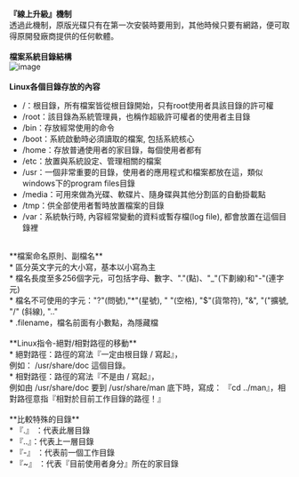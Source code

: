 **『線上升級』機制**<br>
透過此機制，原版光碟只有在第一次安裝時要用到，其他時候只要有網路，便可取得原開發廠商提供的任何軟體。<br>
<br>
**檔案系統目錄結構**<br>
![image](https://user-images.githubusercontent.com/91866984/143556100-09381f3b-fc97-4407-aaad-91e14e92a5df.png)<br>
<br>
**Linux各個目錄存放的內容**<br>
* /：根目錄，所有檔案皆從根目錄開始，只有root使用者具該目錄的許可權<br>
* /root：該目錄為系統管理員，也稱作超級許可權者的使用者主目錄<br>
* /bin：存放經常使用的命令<br>
* /boot：系統啟動時必須讀取的檔案, 包括系統核心<br>
* /home：存放普通使用者的家目錄，每個使用者都有<br>
* /etc：放置與系統設定、管理相關的檔案<br>
* /usr：一個非常重要的目錄，使用者的應用程式和檔案都放在這，類似windows下的program files目錄<br>
* /media：可用來做為光碟、軟碟片、隨身碟與其他分割區的自動掛載點<br>
* /tmp：供全部使用者暫時放置檔案的目錄<br>
* /var：系統執行時, 內容經常變動的資料或暫存檔(log file), 都會放置在這個目錄裡<br>
<br>
**檔案命名原則、副檔名**<br>
* 區分英文字元的大小寫，基本以小寫為主<br>
* 檔名長度至多256個字元，可包括字母、數字、"."(點)、"_"(下劃線)和"-"(連字元)<br>
* 檔名不可使用的字元："?"(問號),"*"(星號), " "(空格), "$"(貨幣符), "&", "("擴號, "/" (斜線), ".."<br>
* .filename，檔名前面有小數點，為隱藏檔<br>
<br>
**Linux指令-絕對/相對路徑的移動**<br>
* 絕對路徑：路徑的寫法『一定由根目錄 / 寫起』，<br>
例如： /usr/share/doc 這個目錄。<br>
* 相對路徑：路徑的寫法『不是由 / 寫起』，<br>
例如由 /usr/share/doc 要到 /usr/share/man 底下時，寫成： 『cd ../man』，相對路徑意指『相對於目前工作目錄的路徑！』<br>
<br>
**比較特殊的目錄**<br>
* 『.』 ：代表此層目錄<br>
* 『..』：代表上一層目錄<br>
* 『-』 ：代表前一個工作目錄<br>
* 『~』 ：代表『目前使用者身分』所在的家目錄<br>

